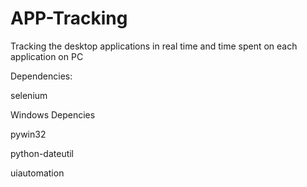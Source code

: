 # APP-Tracking
Tracking the desktop applications in real time and time spent on each application on PC

Dependencies:

selenium

Windows Depencies

pywin32

python-dateutil

uiautomation

